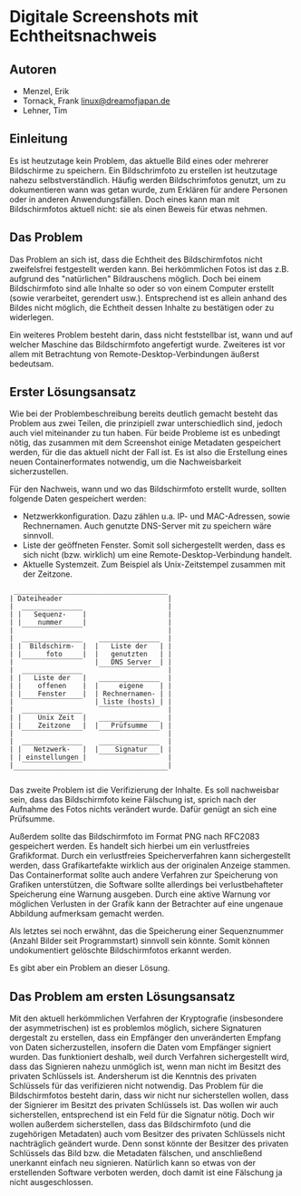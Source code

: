 # Digitale Screenshots mit Echtheitsnachweis

## Autoren
* Menzel, Erik
* Tornack, Frank <linux@dreamofjapan.de>
* Lehner, Tim

## Einleitung
Es ist heutzutage kein Problem, das aktuelle Bild eines oder mehrerer Bildschirme zu speichern. 
Ein Bildschrimfoto zu erstellen ist heutzutage nahezu selbstverständlich. Häufig werden Bildschrimfotos genutzt, 
um zu dokumentieren wann was getan wurde, zum Erklären für andere Personen oder in anderen Anwendungsfällen. 
Doch eines kann man mit Bildschirmfotos aktuell nicht: sie als einen Beweis für etwas nehmen.

## Das Problem
Das Problem an sich ist, dass die Echtheit des Bildschirmfotos nicht zweifelsfrei festgestellt werden kann. 
Bei herkömmlichen Fotos ist das z.B. aufgrund des "natürlichen" Bildrauschens möglich. Doch bei einem Bildschirmfoto 
sind alle Inhalte so oder so von einem Computer erstellt (sowie verarbeitet, gerendert usw.). Entsprechend ist es 
allein anhand des Bildes nicht möglich, die Echtheit dessen Inhalte zu bestätigen oder zu widerlegen.

Ein weiteres Problem besteht darin, dass nicht feststellbar ist, wann und auf welcher Maschine das Bildschirmfoto 
angefertigt wurde. Zweiteres ist vor allem mit Betrachtung von Remote-Desktop-Verbindungen äußerst bedeutsam.

## Erster Lösungsansatz
Wie bei der Problembeschreibung bereits deutlich gemacht besteht das Problem aus zwei Teilen, die prinzipiell zwar 
unterschiedlich sind, jedoch auch viel miteinander zu tun haben. Für beide Probleme ist es unbedingt nötig, 
das zusammen mit dem Screenshot einige Metadaten gespeichert werden, für die das aktuell nicht der Fall ist. 
Es ist also die Erstellung eines neuen Containerformates notwendig, um die Nachweisbarkeit sicherzustellen.

Für den Nachweis, wann und wo das Bildschirmfoto erstellt wurde, sollten folgende Daten gespeichert werden:
* Netzwerkkonfiguration. Dazu zählen u.a. IP- und MAC-Adressen, sowie Rechnernamen. Auch genutzte DNS-Server mit zu speichern wäre sinnvoll.
* Liste der geöffneten Fenster. Somit soll sichergestellt werden, dass es sich nicht (bzw. wirklich) um eine Remote-Desktop-Verbindung handelt. 
* Aktuelle Systemzeit. Zum Beispiel als Unix-Zeitstempel zusammen mit der Zeitzone.

```
 ______________________________________
| Dateiheader                          |
|  _______________                     |
| |   Sequenz-    |                    |
| |    nummer     |                    |
|  ‾‾‾‾‾‾‾‾‾‾‾‾‾‾‾                     |
|  _______________    _______________  |
| |  Bildschirm-  |  |   Liste der   | |
| |      foto     |  |   genutzten   | |
|  ‾‾‾‾‾‾‾‾‾‾‾‾‾‾‾   |   DNS Server  | |
|  _______________    ‾‾‾‾‾‾‾‾‾‾‾‾‾‾‾  |
| |   Liste der   |   _______________  |
| |    offenen    |  |     eigene    | |
| |    Fenster    |  | Rechnernamen- | |
|  ‾‾‾‾‾‾‾‾‾‾‾‾‾‾‾   | liste (hosts) | |
|  _______________    ‾‾‾‾‾‾‾‾‾‾‾‾‾‾‾  |
| |    Unix Zeit  |   _______________  |
| |    Zeitzone   |  |   Prüfsumme   | |
|  ‾‾‾‾‾‾‾‾‾‾‾‾‾‾‾    ‾‾‾‾‾‾‾‾‾‾‾‾‾‾‾  |
|  _______________    _______________  |
| |   Netzwerk-   |  |    Signatur   | |
| | einstellungen |   ‾‾‾‾‾‾‾‾‾‾‾‾‾‾‾  |
|  ‾‾‾‾‾‾‾‾‾‾‾‾‾‾‾                     |
 ‾‾‾‾‾‾‾‾‾‾‾‾‾‾‾‾‾‾‾‾‾‾‾‾‾‾‾‾‾‾‾‾‾‾‾‾‾‾
```

Das zweite Problem ist die Verifizierung der Inhalte. Es soll nachweisbar sein, dass das Bildschirmfoto keine Fälschung ist, 
sprich nach der Aufnahme des Fotos nichts verändert wurde. Dafür genügt an sich eine Prüfsumme.

Außerdem sollte das Bildschirmfoto im Format PNG nach RFC2083 gespeichert werden. Es handelt sich hierbei um ein 
verlustfreies Grafikformat. Durch ein verlustfreies Speicherverfahren kann sichergestellt werden, dass Grafikartefakte 
wirklich aus der originalen Anzeige stammen. Das Containerformat sollte auch andere Verfahren zur Speicherung von Grafiken 
unterstützen, die Software sollte allerdings bei verlustbehafteter Speicherung eine Warnung ausgeben. 
Durch eine aktive Warnung vor möglichen Verlusten in der Grafik kann der Betrachter auf eine ungenaue Abbildung aufmerksam 
gemacht werden.

Als letztes sei noch erwähnt, das die Speicherung einer Sequenznummer (Anzahl Bilder seit Programmstart) sinnvoll sein könnte. 
Somit können undokumentiert gelöschte Bildschirmfotos erkannt werden.

Es gibt aber ein Problem an dieser Lösung.
## Das Problem am ersten Lösungsansatz
Mit den aktuell herkömmlichen Verfahren der Kryptografie (insbesondere der asymmetrischen) ist es problemlos möglich, 
sichere Signaturen dergestalt zu erstellen, dass ein Empfänger den unveränderten Empfang von Daten sicherzustellen, 
insofern die Daten vom Empfänger signiert wurden. Das funktioniert deshalb, weil durch Verfahren sichergestellt wird, 
dass das Signieren nahezu unmöglich ist, wenn man nicht im Besitzt des privaten Schlüssels ist. Andersherum ist die 
Kenntnis des privaten Schlüssels für das verifizieren nicht notwendig.
Das Problem für die Bildschirmfotos besteht darin, dass wir nicht nur sicherstellen wollen, dass der Signierer im 
Besitzt des privaten Schlüssels ist. Das wollen wir auch sicherstellen, entsprechend ist ein Feld für die Signatur nötig. 
Doch wir wollen außerdem sicherstellen, dass das Bildschirmfoto (und die zugehörigen Metadaten) auch vom Besitzer des 
privaten Schlüssels nicht nachträglich geändert wurde. Denn sonst könnte der Besitzer des privaten Schlüssels das Bild 
bzw. die Metadaten fälschen, und anschließend unerkannt einfach neu signieren.
Natürlich kann so etwas von der erstellenden Software verboten werden, doch damit ist eine Fälschung ja nicht ausgeschlossen.
